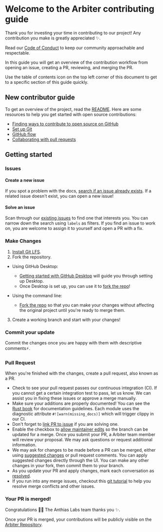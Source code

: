 # Welcome to the Arbiter contributing guide <!-- omit in toc -->

Thank you for investing your time in contributing to our project! Any contribution you make is greatly appreciated :sparkles:. 

Read our [Code of Conduct]([./CODE_OF_CONDUCT.md](https://github.com/anthias-labs/.github/blob/main/CODE_OF_CONDUCT.md)) to keep our community approachable and respectable.

In this guide you will get an overview of the contribution workflow from opening an issue, creating a PR, reviewing, and merging the PR.

Use the table of contents icon on the top left corner of this document to get to a specific section of this guide quickly.

## New contributor guide

To get an overview of the project, read the [README](https://github.com/anthias-labs/arbiter/blob/main/README.md). Here are some resources to help you get started with open source contributions:

- [Finding ways to contribute to open source on GitHub](https://docs.github.com/en/get-started/exploring-projects-on-github/finding-ways-to-contribute-to-open-source-on-github)
- [Set up Git](https://docs.github.com/en/get-started/quickstart/set-up-git)
- [GitHub flow](https://docs.github.com/en/get-started/quickstart/github-flow)
- [Collaborating with pull requests](https://docs.github.com/en/github/collaborating-with-pull-requests)


## Getting started

### Issues

#### Create a new issue

If you spot a problem with the docs, [search if an issue already exists](https://docs.github.com/en/github/searching-for-information-on-github/searching-on-github/searching-issues-and-pull-requests#search-by-the-title-body-or-comments). If a related issue doesn't exist, you can open a new issue!

#### Solve an issue

Scan through our [existing issues](https://github.com/anthias-labs/arbiter/issues) to find one that interests you. You can narrow down the search using `labels` as filters. If you find an issue to work on, you are welcome to assign it to yourself and open a PR with a fix.

### Make Changes


1. [Install Git LFS](https://docs.github.com/en/github/managing-large-files/versioning-large-files/installing-git-large-file-storage).
2. Fork the repository.
- Using GitHub Desktop:
  - [Getting started with GitHub Desktop](https://docs.github.com/en/desktop/installing-and-configuring-github-desktop/getting-started-with-github-desktop) will guide you through setting up Desktop.
  - Once Desktop is set up, you can use it to [fork the repo](https://docs.github.com/en/desktop/contributing-and-collaborating-using-github-desktop/cloning-and-forking-repositories-from-github-desktop)!

- Using the command line:
  - [Fork the repo](https://docs.github.com/en/github/getting-started-with-github/fork-a-repo#fork-an-example-repository) so that you can make your changes without affecting the original project until you're ready to merge them.

3. Create a working branch and start with your changes!

### Commit your update

Commit the changes once you are happy with them with descriptive comments:zap:.

### Pull Request

When you're finished with the changes, create a pull request, also known as a PR.
- Check to see your pull request passes our continuous integration (CI). If you cannot get a certain integration test to pass, let us know. We can assist you in fixing these issues or approve a merge manually.
- Make sure your additions are properly documented! You can see the [Rust book](https://doc.rust-lang.org/rustdoc/how-to-write-documentation.html) for documentation guidelines. Each module uses the diagnostic attribute `#![warn(missing_docs)]` which will trigger clippy in our CI.
- Don't forget to [link PR to issue](https://docs.github.com/en/issues/tracking-your-work-with-issues/linking-a-pull-request-to-an-issue) if you are solving one.
- Enable the checkbox to [allow maintainer edits](https://docs.github.com/en/github/collaborating-with-issues-and-pull-requests/allowing-changes-to-a-pull-request-branch-created-from-a-fork) so the branch can be updated for a merge.
Once you submit your PR, a Arbiter team member will review your proposal. We may ask questions or request additional information.
- We may ask for changes to be made before a PR can be merged, either using [suggested changes](https://docs.github.com/en/github/collaborating-with-issues-and-pull-requests/incorporating-feedback-in-your-pull-request) or pull request comments. You can apply suggested changes directly through the UI. You can make any other changes in your fork, then commit them to your branch.
- As you update your PR and apply changes, mark each conversation as [resolved](https://docs.github.com/en/github/collaborating-with-issues-and-pull-requests/commenting-on-a-pull-request#resolving-conversations).
- If you run into any merge issues, checkout this [git tutorial](https://github.com/skills/resolve-merge-conflicts) to help you resolve merge conflicts and other issues.

### Your PR is merged!

Congratulations :tada::tada: The Anthias Labs team thanks you :sparkles:. 

Once your PR is merged, your contributions will be publicly visible on the [Arbiter Repository](https://github.com/anthias-labs/arbiter).
